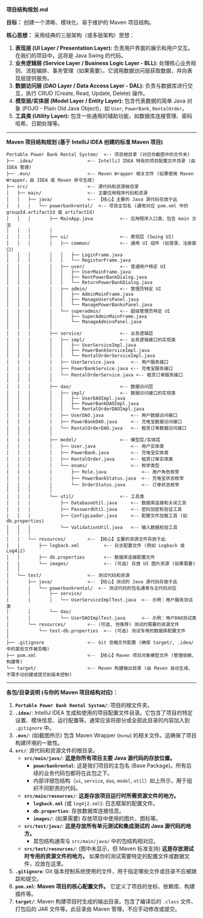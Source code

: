 **项目结构规划.md**

**目标：** 创建一个清晰、模块化、易于维护的 Maven 项目结构。

**核心思想：** 采用经典的三层架构（或多层架构）思想：

1.  **表现层 (UI Layer / Presentation Layer):** 负责用户界面的展示和用户交互。在我们的项目中，这将是 Java Swing 的代码。
2.  **业务逻辑层 (Service Layer / Business Logic Layer - BLL):** 处理核心业务规则、流程编排、事务管理（如果需要）。它调用数据访问层获取数据，并向表现层提供服务。
3.  **数据访问层 (DAO Layer / Data Access Layer - DAL):** 负责与数据库进行交互，执行 CRUD (Create, Read, Update, Delete) 操作。
4.  **模型层/实体层 (Model Layer / Entity Layer):** 包含代表数据的简单 Java 对象 (POJO - Plain Old Java Object)，如 `User`, `PowerBank`, `RentalOrder`。
5.  **工具类 (Utility Layer):** 包含一些通用的辅助功能，如数据库连接管理、密码哈希、日期处理等。

---

**Maven 项目结构规划 (基于 IntelliJ IDEA 创建的标准 Maven 项目)**

```
Portable Power Bank Rental System/  <-- 项目根目录 (对应你截图中的文件夹)
├── .idea/                    <-- IntelliJ IDEA 特有的项目配置文件目录 (由 IDEA 管理)
├── .mvn/                     <-- Maven Wrapper 相关文件 (如果使用 Maven Wrapper，由 IDEA 或 Maven 命令生成)
├── src/                      <-- 源代码和资源根目录
│   ├── main/                 <-- 主要应用程序代码和资源
│   │   ├── java/             <-- 【核心】主要的 Java 源代码存放于此
│   │   │   └── powerbankrental/  <-- 项目主包名 (通常对应 pom.xml 中的 groupId.artifactId 或 artifactId)
│   │   │       ├── MainApp.java          <-- 应用程序入口类，包含 main 方法
│   │   │       │
│   │   │       ├── ui/                   <-- 表现层 (Swing UI)
│   │   │       │   ├── common/           <-- 通用 UI 组件 (如登录、注册窗口)
│   │   │       │   │   ├── LoginFrame.java
│   │   │       │   │   └── RegisterFrame.java
│   │   │       │   ├── user/             <-- 普通用户特定 UI
│   │   │       │   │   ├── UserMainFrame.java
│   │   │       │   │   ├── RentPowerBankDialog.java
│   │   │       │   │   └── ReturnPowerBankDialog.java
│   │   │       │   ├── admin/            <-- 管理员特定 UI
│   │   │       │   │   ├── AdminMainFrame.java
│   │   │       │   │   ├── ManageUsersPanel.java
│   │   │       │   │   └── ManagePowerBanksPanel.java
│   │   │       │   └── superadmin/       <-- 超级管理员特定 UI
│   │   │       │       ├── SuperAdminMainFrame.java
│   │   │       │       └── ManageAdminsPanel.java
│   │   │       │
│   │   │       ├── service/              <-- 业务逻辑层
│   │   │       │   ├── impl/             <-- 业务逻辑接口的实现类
│   │   │       │   │   ├── UserServiceImpl.java
│   │   │       │   │   ├── PowerBankServiceImpl.java
│   │   │       │   │   └── RentalOrderServiceImpl.java
│   │   │       │   ├── UserService.java      <-- 用户服务接口
│   │   │       │   ├── PowerBankService.java <-- 充电宝服务接口
│   │   │       │   └── RentalOrderService.java <-- 租赁订单服务接口
│   │   │       │
│   │   │       ├── dao/                  <-- 数据访问层
│   │   │       │   ├── impl/             <-- 数据访问接口的实现类
│   │   │       │   │   ├── UserDAOImpl.java
│   │   │       │   │   ├── PowerBankDAOImpl.java
│   │   │       │   │   └── RentalOrderDAOImpl.java
│   │   │       │   ├── UserDAO.java          <-- 用户数据访问接口
│   │   │       │   ├── PowerBankDAO.java     <-- 充电宝数据访问接口
│   │   │       │   └── RentalOrderDAO.java   <-- 租赁订单数据访问接口
│   │   │       │
│   │   │       ├── model/                <-- 模型层/实体层
│   │   │       │   ├── User.java             <-- 用户实体类
│   │   │       │   ├── PowerBank.java        <-- 充电宝实体类
│   │   │       │   ├── RentalOrder.java      <-- 租赁订单实体类
│   │   │       │   └── enums/                <-- 枚举类型
│   │   │       │       ├── Role.java             <-- 用户角色枚举
│   │   │       │       ├── PowerBankStatus.java  <-- 充电宝状态枚举
│   │   │       │       └── OrderStatus.java      <-- 订单状态枚举
│   │   │       │
│   │   │       └── util/                 <-- 工具类
│   │   │           ├── DatabaseUtil.java     <-- 数据库连接和关闭工具
│   │   │           ├── PasswordUtil.java     <-- 密码加密和验证工具
│   │   │           ├── ConfigLoader.java     <-- 配置文件加载工具 (如 db.properties)
│   │   │           └── ValidationUtil.java   <-- 输入数据校验工具
│   │   │
│   │   └── resources/        <-- 【核心】主要的资源文件存放于此
│   │       ├── logback.xml         <-- 日志配置文件 (例如 Logback 或 Log4j2)
│   │       ├── db.properties       <-- 数据库连接配置文件
│   │       └── images/             <-- (可选) 存放 UI 图片资源 (如果需要)
│   │
│   └── test/                 <-- 测试代码和资源
│       ├── java/             <-- 【核心】测试的 Java 源代码存放于此
│       │   └── powerbankrental/  <-- 测试代码的包名通常与主代码对应
│       │       ├── service/
│       │       │   └── UserServiceImplTest.java  <-- 示例：用户服务测试类
│       │       └── dao/
│       │           └── UserDAOImplTest.java      <-- 示例：用户DAO测试类
│       └── resources/        <-- (可选, 但推荐) 测试时需要的资源文件
│           └── test-db.properties  <-- (可选) 测试专用的数据库配置文件
│
├── .gitignore                <-- Git 忽略文件配置 (确保 target/, .idea/中的某些文件被忽略)
├── pom.xml                   <-- 【核心】Maven 项目对象模型文件 (管理依赖、构建等)
└── target/                   <-- Maven 构建输出目录 (由 Maven 自动生成，不需手动创建或提交到版本控制)
```

---

**各包/目录说明 (与你的 Maven 项目结构对应)：**

1.  **`Portable Power Bank Rental System/`**: 项目的根文件夹。
2.  **`.idea/`**: IntelliJ IDEA 生成和使用的项目配置文件目录。它包含了项目的特定设置、模块信息、运行配置等。通常应该将部分或全部此目录的内容加入到 `.gitignore` 中。
3.  **`.mvn/`**: (如截图所示) 包含 Maven Wrapper (`mvnw`) 的相关文件。这确保了项目构建环境的一致性。
4.  **`src/`**: 源代码和资源文件的根目录。
    *   **`src/main/java/`**: **这是你所有项目主要 Java 源代码的存放位置。**
        *   **`powerbankrental`**: 这是我们项目的主包名 (Base Package)。所有后续的业务代码包都将在此包之下。
        *   内部详细包结构（`ui`, `service`, `dao`, `model`, `util`）如上所示，用于组织不同职责的代码。
    *   **`src/main/resources/`**: **这是存放项目运行时所需资源文件的地方。**
        *   **`logback.xml`** (或 `log4j2.xml`): 日志框架的配置文件。
        *   **`db.properties`**: 存放数据库连接信息。
        *   **`images/`**: (如果需要) 存放项目中使用的图片、图标等。
    *   **`src/test/java/`**: **这是存放所有单元测试和集成测试的 Java 源代码的地方。**
        *   其包结构通常与 `src/main/java/` 中的包结构相对应。
    *   **`src/test/resources/`**: (图中未显示，但 Maven 标准支持) **这是存放测试时专用的资源文件的地方。** 如果你的测试需要特定的配置文件或数据文件，应放在这里。
5.  **`.gitignore`**: Git 版本控制系统使用的文件，用于指定哪些文件或目录不应被跟踪和提交。
6.  **`pom.xml`**: **Maven 项目的核心配置文件。** 它定义了项目的坐标、依赖库、构建插件等。
7.  **`target/`**: Maven 构建项目时生成的输出目录。包含了编译后的 `.class` 文件、打包后的 JAR 文件等。此目录由 Maven 管理，不应手动修改或提交。